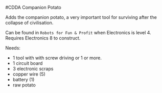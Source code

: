#CDDA Companion Potato

Adds the companion potato, a very important tool for surviving after the collapse of civilisation.

Can be found in `Robots for Fun & Profit` when Electronics is level 4.  
Requires Electronics 8 to construct.

Needs:
+ 1 tool with with screw driving or 1 or more.
+ 1 circuit board
+ 3 electronic scraps
+ copper wire (5)
+ battery (1)
+ raw potato
